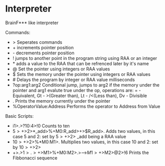 # Interpreter
BrainF*** like interpreter

Commands:
- \> Seperates commands
- \+ increments pointer position
- \- decrements pointer position
- ! jumps to another point in the program string using RAA or an integer
- \* adds a value to the RAA that can be refrenced later by it's name
- @ Set the pointer using integers or RAA values
- $ Sets the memory under the pointer using integers or RAA values
- \# Delays the program by integer or RAA value milliseconds
- ?op:arg1:arg2 Conditional jump, jumps to arg2 if the memory under the pointer and arg1 evalute true under the op, operations are: = - Equivalent, Gt - >(Greater than), Lt - /<(Less than), Dv - Divisible
- . Prints the memory currently under the pointer
- %OperatorValue:Address Performs the operator to Address from Value

Basic Scripts:
- i1>.>?10:4>!0 Counts to ten
- $5>+>$2>*_add>%+M0:R_add>+>$R_add>. Adds two values, in this case 5 and 2: set by $5>+>$2> _add being a RAA value
- $10>+>$2>%*M0:M1>. Multiplies two values, in this case 10 and 2: set by $10>+>$2>
- +>.>$1>.>+>$M1>%+M0:M2>.>-->$M1>+>$M2>@2>!6 Prints the Fibbonacci sequence
